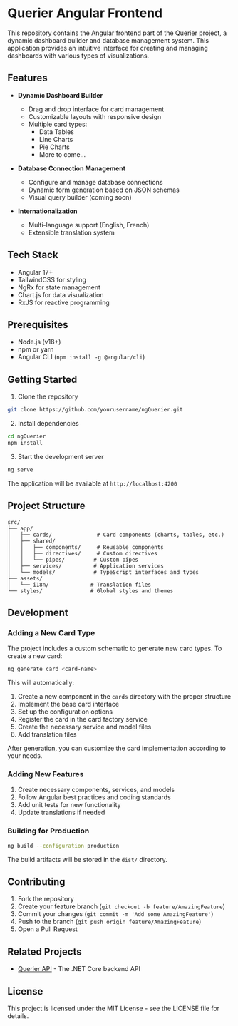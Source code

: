 # Querier Angular Frontend

This repository contains the Angular frontend part of the Querier project, a dynamic dashboard builder and database management system. This application provides an intuitive interface for creating and managing dashboards with various types of visualizations.

## Features

- **Dynamic Dashboard Builder**
  - Drag and drop interface for card management
  - Customizable layouts with responsive design
  - Multiple card types:
    - Data Tables
    - Line Charts
    - Pie Charts
    - More to come...

- **Database Connection Management**
  - Configure and manage database connections
  - Dynamic form generation based on JSON schemas
  - Visual query builder (coming soon)

- **Internationalization**
  - Multi-language support (English, French)
  - Extensible translation system

## Tech Stack

- Angular 17+
- TailwindCSS for styling
- NgRx for state management
- Chart.js for data visualization
- RxJS for reactive programming

## Prerequisites

- Node.js (v18+)
- npm or yarn
- Angular CLI (`npm install -g @angular/cli`)

## Getting Started

1. Clone the repository
```bash
git clone https://github.com/yourusername/ngQuerier.git
```

2. Install dependencies
```bash
cd ngQuerier
npm install
```

3. Start the development server
```bash
ng serve
```

The application will be available at `http://localhost:4200`

## Project Structure

```
src/
├── app/
│   ├── cards/              # Card components (charts, tables, etc.)
│   ├── shared/            
│   │   ├── components/     # Reusable components
│   │   ├── directives/     # Custom directives
│   │   └── pipes/         # Custom pipes
│   ├── services/          # Application services
│   └── models/            # TypeScript interfaces and types
├── assets/
│   └── i18n/             # Translation files
└── styles/               # Global styles and themes
```

## Development

### Adding a New Card Type

The project includes a custom schematic to generate new card types. To create a new card:

```bash
ng generate card <card-name>
```

This will automatically:
1. Create a new component in the `cards` directory with the proper structure
2. Implement the base card interface
3. Set up the configuration options
4. Register the card in the card factory service
5. Create the necessary service and model files
6. Add translation files

After generation, you can customize the card implementation according to your needs.

### Adding New Features

1. Create necessary components, services, and models
2. Follow Angular best practices and coding standards
3. Add unit tests for new functionality
4. Update translations if needed

### Building for Production

```bash
ng build --configuration production
```

The build artifacts will be stored in the `dist/` directory.

## Contributing

1. Fork the repository
2. Create your feature branch (`git checkout -b feature/AmazingFeature`)
3. Commit your changes (`git commit -m 'Add some AmazingFeature'`)
4. Push to the branch (`git push origin feature/AmazingFeature`)
5. Open a Pull Request

## Related Projects

- [Querier API](link-to-api-repo) - The .NET Core backend API

## License

This project is licensed under the MIT License - see the LICENSE file for details.
